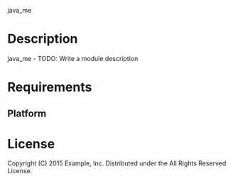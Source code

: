 java_me

Description
===========

java_me - TODO: Write a module description

Requirements
============

Platform
--------

License
=======

Copyright (C) 2015 Example, Inc.
Distributed under the All Rights Reserved License.
